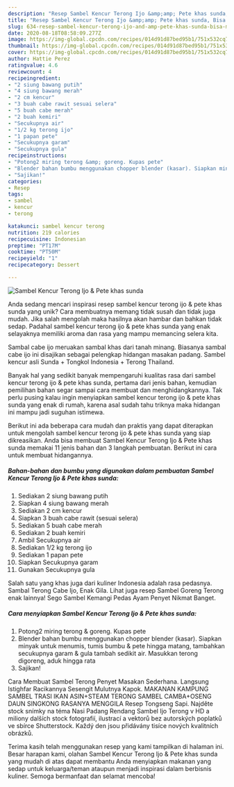 ```yaml
---
description: "Resep Sambel Kencur Terong Ijo &amp;amp; Pete khas sunda, Bisa Manjain Lidah"
title: "Resep Sambel Kencur Terong Ijo &amp;amp; Pete khas sunda, Bisa Manjain Lidah"
slug: 634-resep-sambel-kencur-terong-ijo-and-amp-pete-khas-sunda-bisa-manjain-lidah
date: 2020-08-18T08:58:09.277Z
image: https://img-global.cpcdn.com/recipes/014d91d87bed95b1/751x532cq70/sambel-kencur-terong-ijo-pete-khas-sunda-foto-resep-utama.jpg
thumbnail: https://img-global.cpcdn.com/recipes/014d91d87bed95b1/751x532cq70/sambel-kencur-terong-ijo-pete-khas-sunda-foto-resep-utama.jpg
cover: https://img-global.cpcdn.com/recipes/014d91d87bed95b1/751x532cq70/sambel-kencur-terong-ijo-pete-khas-sunda-foto-resep-utama.jpg
author: Hattie Perez
ratingvalue: 4.6
reviewcount: 4
recipeingredient:
- "2 siung bawang putih"
- "4 siung bawang merah"
- "2 cm kencur"
- "3 buah cabe rawit sesuai selera"
- "5 buah cabe merah"
- "2 buah kemiri"
- "Secukupnya air"
- "1/2 kg terong ijo"
- "1 papan pete"
- "Secukupnya garam"
- "Secukupnya gula"
recipeinstructions:
- "Potong2 miring terong &amp; goreng. Kupas pete"
- "Blender bahan bumbu menggunakan chopper blender (kasar). Siapkan minyak untuk menumis, tumis bumbu &amp; pete hingga matang, tambahkan secukupnya garam &amp; gula tambah sedikit air. Masukkan terong digoreng, aduk hingga rata"
- "Sajikan!"
categories:
- Resep
tags:
- sambel
- kencur
- terong

katakunci: sambel kencur terong 
nutrition: 219 calories
recipecuisine: Indonesian
preptime: "PT17M"
cooktime: "PT50M"
recipeyield: "1"
recipecategory: Dessert

---
```



![Sambel Kencur Terong Ijo &amp; Pete khas sunda](https://img-global.cpcdn.com/recipes/014d91d87bed95b1/751x532cq70/sambel-kencur-terong-ijo-pete-khas-sunda-foto-resep-utama.jpg)

Anda sedang mencari inspirasi resep sambel kencur terong ijo &amp; pete khas sunda yang unik? Cara membuatnya memang tidak susah dan tidak juga mudah. Jika salah mengolah maka hasilnya akan hambar dan bahkan tidak sedap. Padahal sambel kencur terong ijo &amp; pete khas sunda yang enak selayaknya memiliki aroma dan rasa yang mampu memancing selera kita.

Sambal cabe ijo meruakan sambal khas dari tanah minang. Biasanya sambal cabe ijo ini disajikan sebagai pelengkap hidangan masakan padang. Sambel kencur asli Sunda + Tongkol Indonesia + Terong Thailand.

Banyak hal yang sedikit banyak mempengaruhi kualitas rasa dari sambel kencur terong ijo &amp; pete khas sunda, pertama dari jenis bahan, kemudian pemilihan bahan segar sampai cara membuat dan menghidangkannya. Tak perlu pusing kalau ingin menyiapkan sambel kencur terong ijo &amp; pete khas sunda yang enak di rumah, karena asal sudah tahu triknya maka hidangan ini mampu jadi suguhan istimewa.


Berikut ini ada beberapa cara mudah dan praktis yang dapat diterapkan untuk mengolah sambel kencur terong ijo &amp; pete khas sunda yang siap dikreasikan. Anda bisa membuat Sambel Kencur Terong Ijo &amp; Pete khas sunda memakai 11 jenis bahan dan 3 langkah pembuatan. Berikut ini cara untuk membuat hidangannya.

<!--inarticleads1-->

##### Bahan-bahan dan bumbu yang digunakan dalam pembuatan Sambel Kencur Terong Ijo &amp; Pete khas sunda:

1. Sediakan 2 siung bawang putih
1. Siapkan 4 siung bawang merah
1. Sediakan 2 cm kencur
1. Siapkan 3 buah cabe rawit (sesuai selera)
1. Sediakan 5 buah cabe merah
1. Sediakan 2 buah kemiri
1. Ambil Secukupnya air
1. Sediakan 1/2 kg terong ijo
1. Sediakan 1 papan pete
1. Siapkan Secukupnya garam
1. Gunakan Secukupnya gula


Salah satu yang khas juga dari kuliner Indonesia adalah rasa pedasnya. Sambal Terong Cabe Ijo, Enak Gila. Lihat juga resep Sambel Goreng Terong enak lainnya! Sego Sambel Kemangi Pedas Ayam Penyet Nikmat Banget. 

<!--inarticleads2-->

##### Cara menyiapkan Sambel Kencur Terong Ijo &amp; Pete khas sunda:

1. Potong2 miring terong &amp; goreng. Kupas pete
1. Blender bahan bumbu menggunakan chopper blender (kasar). Siapkan minyak untuk menumis, tumis bumbu &amp; pete hingga matang, tambahkan secukupnya garam &amp; gula tambah sedikit air. Masukkan terong digoreng, aduk hingga rata
1. Sajikan!


Cara Membuat Sambel Terong Penyet Masakan Sederhana. Langsung Istighfar Racikannya Sesengit Mulutnya Kapok. MAKANAN KAMPUNG SAMBEL TRASI IKAN ASIN+STEAM TERONG SAMBEL CAMBA+OSENG DAUN SINGKONG RASANYA MENGGILA Resep Tongseng Sapi. Najděte stock snímky na téma Nasi Padang Rendang Sambel Ijo Terong v HD a miliony dalších stock fotografií, ilustrací a vektorů bez autorských poplatků ve sbírce Shutterstock. Každý den jsou přidávány tisíce nových kvalitních obrázků. 

Terima kasih telah menggunakan resep yang kami tampilkan di halaman ini. Besar harapan kami, olahan Sambel Kencur Terong Ijo &amp; Pete khas sunda yang mudah di atas dapat membantu Anda menyiapkan makanan yang sedap untuk keluarga/teman ataupun menjadi inspirasi dalam berbisnis kuliner. Semoga bermanfaat dan selamat mencoba!
